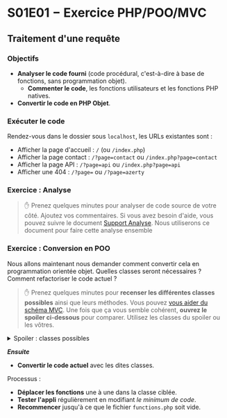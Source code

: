 # S01E01 − Exercice PHP/POO/MVC

## Traitement d'une requête

### Objectifs

- **Analyser le code fourni** (code procédural, c'est-à-dire à base de fonctions, sans programmation objet).
  - **Commenter le code**, les fonctions utilisateurs et les fonctions PHP natives.
- **Convertir le code en PHP Objet**.

### Exécuter le code

Rendez-vous dans le dossier sous `localhost`, les URLs existantes sont :

- Afficher la page d'accueil : `/` (ou `/index.php`)
- Afficher la page contact : `/?page=contact` ou `/index.php?page=contact`
- Afficher la page API : `/?page=api` ou `/index.php?page=api`
- Afficher une 404 : `/?page=` ou `/?page=azerty`

### Exercice : Analyse

> :hand: Prenez quelques minutes pour analyser de code source de votre côté. Ajoutez vos commentaires. Si vous avez besoin d'aide, vous pouvez suivre le document [Support Analyse](README-Support-Analyse.md). Nous utiliserons ce document pour faire cette analyse ensemble

### Exercice : Conversion en POO

Nous allons maintenant nous demander comment convertir cela en programmation orientée objet. Quelles classes seront nécessaires ? Comment refactoriser le code actuel ?

> :hand: Prenez quelques minutes pour **recenser les différentes classes possibles** ainsi que leurs méthodes. Vous pouvez [vous aider du schéma MVC](https://github.com/O-clock-Alumni/fiches-recap/blob/master/gestion-projet/modele-vue-controller.md#le-front-controller). Une fois que ça vous semble cohérent, **ouvrez le spoiler ci-dessous** pour comparer. Utilisez les classes du spoiler ou les vôtres.

<details>
    <summary>Spoiler : classes possibles</summary>

- `App` ou `FrontController`
- `Controller`
- `Model`
- `View`

On pourrait y ajouter

- `Router`
- `Dispatcher`

Mais par souci de simplicité, nous mettrons ces deux-là dans `App`.

</details>

**_Ensuite_**

- **Convertir le code actuel** avec les dites classes.

Processus : 

- **Déplacer les fonctions** une à une dans la classe ciblée.
- **Tester l'appli** régulièrement en modifiant _le minimum de code_.
- **Recommencer** jusqu'à ce que le fichier `functions.php` soit vide.
